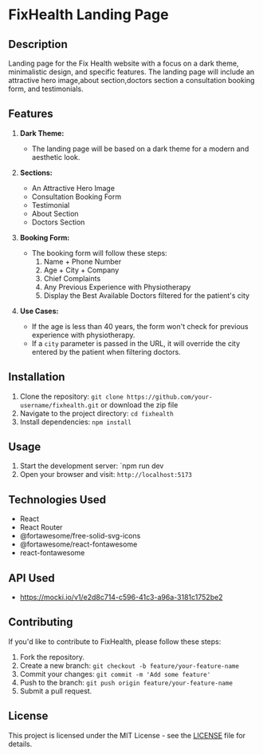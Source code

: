 # FixHealth Landing Page

## Description
Landing page for the Fix Health website with a focus on a dark theme, minimalistic design, and specific features. The landing page will include an attractive hero image,about section,doctors section a consultation booking form, and testimonials.

## Features

1. **Dark Theme:**
   - The landing page will be based on a dark theme for a modern and aesthetic look.

2. **Sections:**
   - An Attractive Hero Image
   - Consultation Booking Form
   - Testimonial
   - About Section
   - Doctors Section

3. **Booking Form:**
   - The booking form will follow these steps:
     1. Name + Phone Number
     2. Age + City + Company
     3. Chief Complaints
     4. Any Previous Experience with Physiotherapy
     5. Display the Best Available Doctors filtered for the patient's city
   
4. **Use Cases:**
   - If the age is less than 40 years, the form won't check for previous experience with physiotherapy.
   - If a `city` parameter is passed in the URL, it will override the city entered by the patient when filtering doctors.



## Installation
1. Clone the repository: `git clone https://github.com/your-username/fixhealth.git`  or download the zip file
2. Navigate to the project directory: `cd fixhealth`
3. Install dependencies: `npm install`

## Usage
1. Start the development server: `npm run dev
2. Open your browser and visit: `http://localhost:5173`

## Technologies Used
- React
- React Router
- @fortawesome/free-solid-svg-icons
- @fortawesome/react-fontawesome
- react-fontawesome

## API Used 
-  https://mocki.io/v1/e2d8c714-c596-41c3-a96a-3181c1752be2

## Contributing
If you'd like to contribute to FixHealth, please follow these steps:
1. Fork the repository.
2. Create a new branch: `git checkout -b feature/your-feature-name`
3. Commit your changes: `git commit -m 'Add some feature'`
4. Push to the branch: `git push origin feature/your-feature-name`
5. Submit a pull request.

## License
This project is licensed under the MIT License - see the [LICENSE](LICENSE) file for details.
